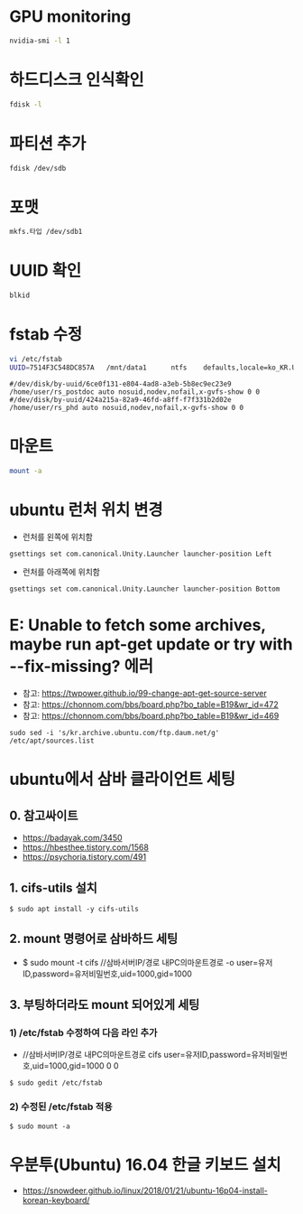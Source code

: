# GPU monitoring
```bash
nvidia-smi -l 1
```
# 하드디스크 인식확인
```bash
fdisk -l
```
# 파티션 추가
```bash
fdisk /dev/sdb
```
# 포맷
```bash
mkfs.타입 /dev/sdb1
```

# UUID 확인
```bash
blkid
```

# fstab 수정
```bash
vi /etc/fstab
UUID=7514F3C548DC857A   /mnt/data1      ntfs    defaults,locale=ko_KR.UTF-8     0       0
```

```
#/dev/disk/by-uuid/6ce0f131-e804-4ad8-a3eb-5b8ec9ec23e9 /home/user/rs_postdoc auto nosuid,nodev,nofail,x-gvfs-show 0 0
#/dev/disk/by-uuid/424a215a-82a9-46fd-a8ff-f7f331b2d02e /home/user/rs_phd auto nosuid,nodev,nofail,x-gvfs-show 0 0
```
# 마운트
```bash
mount -a
```
# ubuntu 런처 위치 변경
* 런처를 왼쪽에 위치함
```bash
gsettings set com.canonical.Unity.Launcher launcher-position Left 
```
* 런처를 아래쪽에 위치함
```bash
gsettings set com.canonical.Unity.Launcher launcher-position Bottom
```

# E: Unable to fetch some archives, maybe run apt-get update or try with --fix-missing? 에러 
* 참고: https://twpower.github.io/99-change-apt-get-source-server
* 참고: https://chonnom.com/bbs/board.php?bo_table=B19&wr_id=472
* 참고: https://chonnom.com/bbs/board.php?bo_table=B19&wr_id=469
```
sudo sed -i 's/kr.archive.ubuntu.com/ftp.daum.net/g' /etc/apt/sources.list
```

# ubuntu에서 삼바 클라이언트 세팅

## 0. 참고싸이트
* https://badayak.com/3450
* https://hbesthee.tistory.com/1568
* https://psychoria.tistory.com/491

## 1. cifs-utils 설치
```
$ sudo apt install -y cifs-utils
```

## 2. mount 명령어로 삼바하드 세팅
* $ sudo mount -t cifs //삼바서버IP/경로 내PC의마운트경로 -o user=유저ID,password=유저비밀번호,uid=1000,gid=1000

## 3. 부팅하더라도 mount 되어있게 세팅

### 1) /etc/fstab 수정하여 다음 라인 추가
* //삼바서버IP/경로 내PC의마운트경로 cifs user=유저ID,password=유저비밀번호,uid=1000,gid=1000 0 0
```
$ sudo gedit /etc/fstab
```

### 2) 수정된 /etc/fstab 적용
```
$ sudo mount -a
```

# 우분투(Ubuntu) 16.04 한글 키보드 설치
* https://snowdeer.github.io/linux/2018/01/21/ubuntu-16p04-install-korean-keyboard/



